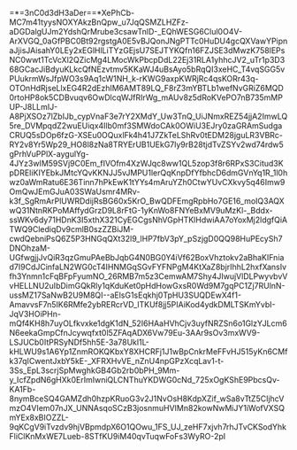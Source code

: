 =*=3nC0d3dH3aDer==*XePhCb-MC7m41tyysNOXYAkzBnQpw_u7JqQSMZLHZFz-aDGDalgUJm2YdshQrMrube3csawTnlD-_EQhWESG6Clul0O4V-ArXVGQ_0aGfPBC0Bt92rgstgA0E5vBJQonJNgPTTc0HuDU4gcQXVawYPipnaJjisJAisahY0LEy2xEGlHlLiTYzGEjsU7SEJTYKQfn16FZJSE3dMwzK758lEPsNC0wwt1TcVcXl2QZicMg4LMocWkPbcpDdL22Ej31RLA1yhhcJV2_uTr1p3D368GCacJiBdyuKLkcQfNEzvtmv5KKaWJ4uBsAyo5bRqQI3xeHC_T4vqSGG5vPUukrmWsJfpWO3s9Aq1cW1NH_k-rKWG9axpKWRjRc4qsKORr43q-OTOnHdRjseLlxEG4R2dEzhIM6AMT89LQ_F8rZ3mYBTLb1wefNvGRiZ6MQD0rtoHP8ok5CDBvuqv6OwDlcqWJfRIrWg_mAUv8z5dRoKVePO7nB735mMPUP-J8LLmIJ-A8PjXSOz7lZbIJb_cypVnaF3e7rY2XMdY_Uw3TnQ_UiJNmxREZ54jjA2ImwLQ5re_DVMpqdZ2wuEUiqx4Ilb0mf3SMWdoCAk0OWiU3EJry0zaGRAmSudgaCRUQ5sDOp6fzG-XSEu0OQuxlFk4h41J7ZkTeLShRv0tEDM28jguLR3VBRc-RY2v8Yr5Wp29_HO8l8zNa8TRYErUB1UEkG7ly9rB28tjdTvZSYv2wd74rdw5gPrhVuPPlX-aygulYg-4JYz3wIM59SVj9C0Em_fIVOfm4XzWJqc8ww1QL5zop3f8r6RPxS3Citud3KpDREIiKIYEbkJMtcYQvKKNJJ5vJMPU1lerQqKnpDfYfbhcD6dmGVnYq1R_1l0hwz0aWmRatu6E36Tinn7hPkEwK1tYYs4mAruYZh0CtwYUvCXkvy5q46Imw9OmQwJEmGJuA03SWaUsmr4MRv-k3f_SgRmArPlUWRDdijRsBG60x5KrO_BwQDFEmgRpbHo7GE16_moIQ3AQXwQ31NtnRKPoMAffydGrzD9L8rFtG-1yKnWo8FNYeBxMV9uMzKl-_Bddx-ssWKv6dy71HDnK3I5xthX321CyEGCgsNhVGpHTKlHdwiAA7oYoxMj2ldgfQiATWQ9ClediqDv9cmlB0szZZBiJM-cwdQebniPsQ6Z5P3HNGqQXt32l9_lHP7fbV3pY_pSzjgD0QQ98HuPEcySh7DNOhzaM-UGfwgjjJvQiR3qzGmuPAeBbJqbG4N0BG0Y4iVf62BoxVhztokv2aBhaKIFniad7I9CdJCinfaLN2WG0cT4IHNMGqSGvFYFNPgM4KtXaZ8bjrIhhL2hxfXansIvfh3Ynmn1cFqBFpFyumNO_26RMB7m5z3CemwAM7Shy4JIwujVlDLPwyvbvVvHELLNU2uIbDimGQkRly1qKduKet0pHdHowGxsR0Wd9M7gqPC1Zj7RUlnN-ussMZ17SaNwB2U9M8QI--aElsG1sEqkhj0TpHU3SUQDEwX4f1-AmavvsF7n5IK6RMfe2ybRERcrVD_lTKUf8jj5PIAiKod4ydkDMLTSKmYvbI-JqV3HOiPHn-mQf4KH8h7uyOLfkvxke1dgK1dN_52I6HAaHVhCjv3uyfNRZSn6o1GlzYJLcm6N6eekaGmpCfnJcywqfxt0l5ZFAqADX6Vw79Eu-3AAr9sOv3mxWV9-LSJUCb0ItPRSyNDf5hh5E-3a78Ukl1L-kHLWU9s1A6Yp1ZnmROKQKbxY8XHCRFj1J1wBpCnkrMeFFvHJ515yKn6CMfk37qICwentJxbY5kE-_XFRXHvVE_nZnU4npGPzXcqLav1-t-3Ss_EpL3scrjSpMwghkGB4Gb2rb0bPH_9Mm-y_IcfZpdN6gHXk0ErImIwniQLCNThuYKDWG0cNd_725xOgKShE9PbcsQv-KA1Fb-8nymBceSQ4GAMZdh0hzpKRuoG3v2J1NvOsH8KdpXZif_wSa8vTtZ5CIjhcVmzO4VIem07nJX_UNNAsqoSCzB3josnmuHVIMn82kowNwMiJY1iWofVXSQmYEx8xBIOZZL-9qKCgV9iTvzdv9hjVBpmdpX6O1QOwu_1FS_UJ_zeHF7xjvh7rhJTvCKSodYhkFliClKnMxWE7Lueb-8STfKU9iM40qvTuqwFoFs3WyRO-2pI